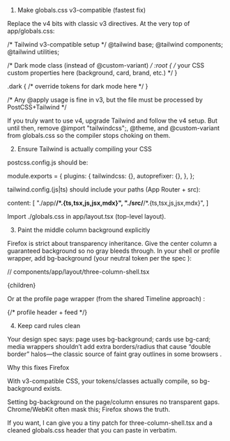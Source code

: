 1) Make globals.css v3-compatible (fastest fix)

Replace the v4 bits with classic v3 directives. At the very top of app/globals.css:

/* Tailwind v3-compatible setup */
@tailwind base;
@tailwind components;
@tailwind utilities;

/* Dark mode class (instead of @custom-variant) */
:root {
  /* your CSS custom properties here (background, card, brand, etc.) */
}

.dark {
  /* override tokens for dark mode here */
}

/* Any @apply usage is fine in v3, but the file must be processed by PostCSS+Tailwind */


If you truly want to use v4, upgrade Tailwind and follow the v4 setup. But until then, remove @import "tailwindcss";, @theme, and @custom-variant from globals.css so the compiler stops choking on them.

2) Ensure Tailwind is actually compiling your CSS

postcss.config.js should be:

module.exports = {
  plugins: {
    tailwindcss: {},
    autoprefixer: {},
  },
};


tailwind.config.(js|ts) should include your paths (App Router + src):

content: [
  "./app/**/*.{ts,tsx,js,jsx,mdx}",
  "./src/**/*.{ts,tsx,js,jsx,mdx}",
]


Import ./globals.css in app/layout.tsx (top-level layout).

3) Paint the middle column background explicitly

Firefox is strict about transparency inheritance. Give the center column a guaranteed background so no gray bleeds through. In your shell or profile wrapper, add bg-background (your neutral token per the spec ):

// components/app/layout/three-column-shell.tsx
<main className="flex-1 bg-background">
  {children}
</main>


Or at the profile page wrapper (from the shared Timeline approach) :

<div className="mx-auto max-w-3xl bg-background">
  {/* profile header + feed */}
</div>

4) Keep card rules clean

Your design spec says: page uses bg-background; cards use bg-card; media wrappers shouldn’t add extra borders/radius that cause “double border” halos—the classic source of faint gray outlines in some browsers .

Why this fixes Firefox

With v3-compatible CSS, your tokens/classes actually compile, so bg-background exists.

Setting bg-background on the page/column ensures no transparent gaps. Chrome/WebKit often mask this; Firefox shows the truth.

If you want, I can give you a tiny patch for three-column-shell.tsx and a cleaned globals.css header that you can paste in verbatim.